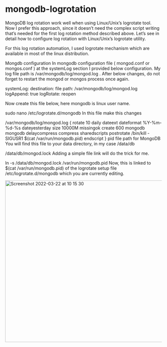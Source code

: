 # mongodb-logrotation


MongoDB log rotation work well when using Linux/Unix’s logrotate tool. Now I prefer this approach, since it doesn’t need the complex script writing that’s needed for the first log rotation method described above. Let’s see in detail how to configure log rotation with Linux/Unix’s logrotate utility.

For this log rotation automation, I used logrotate mechanism which are available in most of the linux distribution.

Mongdb configuration
In mongodb configuration file ( mongod.conf or mongos.conf ) at the systemLog section I provided below configuration. My log file path is /var/mongodb/log/mongod.log . After below changes, do not forget to restart the mongod or mongos process once again.

systemLog:
  destination: file
  path: /var/mongodb/log/mongod.log
  logAppend: true
  logRotate: reopen

Now create this file below, here mongodb is linux user name.

sudo nano /etc/logrotate.d/mongodb
In this file make this changes

/var/mongodb/log/mongod.log
{
   rotate 10
   daily
   dateext
   dateformat %Y-%m-%d-%s
   dateyesterday
   size 10000M
   missingok
   create 600 mongodb mongodb
   delaycompress
   compress
   sharedscripts
   postrotate
     /bin/kill -SIGUSR1 $(cat /var/run/mongodb.pid)
   endscript
}
pid file path for MongoDB
You will find this file to your data directory, in my case /data/db

/data/db/mongod.lock
Adding a simple file link will do the trick for me.

ln -s /data/db/mongod.lock /var/run/mongodb.pid
Now, this is linked to $(cat /var/run/mongodb.pid) of the logrotate setup file /etc/logrotate.d/mongodb which you are currently editing.










<img width="522" alt="Screenshot 2022-03-22 at 10 15 30" src="https://user-images.githubusercontent.com/75475233/159409900-377540fa-0c5e-49fa-b6a7-e3e95c7f4899.png">
